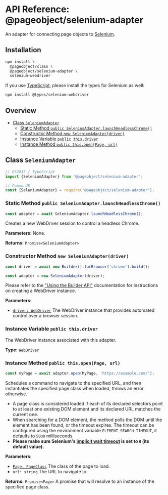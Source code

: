 # API Reference: @pageobject/selenium-adapter

An adapter for connecting page objects to [Selenium][selenium].

## Installation

```sh
npm install \
  @pageobject/class \
  @pageobject/selenium-adapter \
  selenium-webdriver
```

If you use [TypeScript][typescript], please install the types for Selenium as well:

```sh
npm install @types/selenium-webdriver
```

## Overview

- [Class `SeleniumAdapter`](#class-seleniumadapter)
  - [Static Method `public SeleniumAdapter.launchHeadlessChrome()`](#static-method-public-seleniumadapterlaunchheadlesschrome)
  - [Constructor Method `new SeleniumAdapter(driver)`](#constructor-method-new-seleniumadapterdriver)
  - [Instance Variable `public this.driver`](#instance-variable-public-thisdriver)
  - [Instance Method `public this.open(Page, url)`](#instance-method-public-thisopenpage-url)

## Class `SeleniumAdapter`

```js
// ES2015 / TypeScript
import {SeleniumAdapter} from '@pageobject/selenium-adapter';

// CommonJS
const {SeleniumAdapter} = require('@pageobject/selenium-adapter');
```

### Static Method `public SeleniumAdapter.launchHeadlessChrome()`

```js
const adapter = await SeleniumAdapter.launchHeadlessChrome();
```

Creates a new WebDriver session to control a headless Chrome.

**Parameters:** None.

**Returns:** `Promise<SeleniumAdapter>`

### Constructor Method `new SeleniumAdapter(driver)`

```js
const driver = await new Builder().forBrowser('chrome').build();

const adapter = new SeleniumAdapter(driver);
```

Please refer to the ["Using the Builder API"][selenium] documentation for instructions on creating a WebDriver instance.

**Parameters:**

- [`driver: WebDriver`][selenium-webdriver] The WebDriver instance that provides automated control over a browser session.

### Instance Variable `public this.driver`

The WebDriver instance associated with this adapter.

**Type:** [`WebDriver`][selenium-webdriver]

### Instance Method `public this.open(Page, url)`

```js
const myPage = await adapter.open(MyPage, 'https://example.com/');
```

Schedules a command to navigate to the specified URL, and then instantiates the specified page class when loaded, throws an error otherwise.

- A page class is considered loaded if each of its declared selectors point to at least one existing DOM element and its declared URL matches the current one.
- When searching for a DOM element, the method polls the DOM until the element has been found, or the timeout expires. The timeout can be configured using the environment variable `ELEMENT_SEARCH_TIMEOUT`, it defaults to `5000` milliseconds.
- **Please make sure Selenium's [implicit wait timeout][selenium-timeouts] is set to `0` (its default value).**

**Parameters:**

- [`Page: PageClass`](class.md#type-pageclass) The class of the page to load.
- `url: string` The URL to navigate to.

**Returns:** `Promise<Page>` A promise that will resolve to an instance of the specified page class.

[selenium]: http://seleniumhq.github.io/selenium/docs/api/javascript/index.html
[selenium-timeouts]: http://seleniumhq.github.io/selenium/docs/api/javascript/module/selenium-webdriver/lib/webdriver_exports_Timeouts.html
[selenium-webdriver]: http://seleniumhq.github.io/selenium/docs/api/javascript/module/selenium-webdriver/index_exports_WebDriver.html
[typescript]: https://www.typescriptlang.org/
